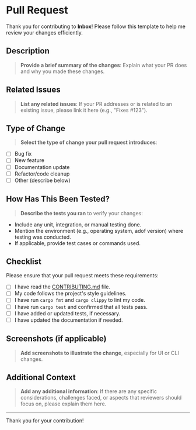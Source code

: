 # Pull Request

Thank you for contributing to **Inbox**! Please follow this template to help me review your changes efficiently.

## Description

> **Provide a brief summary of the changes**: Explain what your PR does and why you made these changes.

## Related Issues

> **List any related issues**: If your PR addresses or is related to an existing issue, please link it here (e.g., "Fixes #123").

## Type of Change

> **Select the type of change your pull request introduces**:
- [ ] Bug fix
- [ ] New feature
- [ ] Documentation update
- [ ] Refactor/code cleanup
- [ ] Other (describe below)

## How Has This Been Tested?

> **Describe the tests you ran** to verify your changes:
- Include any unit, integration, or manual testing done.
- Mention the environment (e.g., operating system, adof version) where testing was conducted.
- If applicable, provide test cases or commands used.

## Checklist

Please ensure that your pull request meets these requirements:
- [ ] I have read the [CONTRIBUTING.md](https://github.com/nocoffeecraft/inbox/blob/main/CONTRIBUTING.md) file.
- [ ] My code follows the project's style guidelines.
- [ ] I have run `cargo fmt` and `cargo clippy` to lint my code.
- [ ] I have run `cargo test` and confirmed that all tests pass.
- [ ] I have added or updated tests, if necessary.
- [ ] I have updated the documentation if needed.

## Screenshots (if applicable)

> **Add screenshots to illustrate the change**, especially for UI or CLI changes.

## Additional Context

> **Add any additional information**: If there are any specific considerations, challenges faced, or aspects that reviewers should focus on, please explain them here.

---

Thank you for your contribution!
